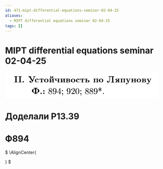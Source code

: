 ```yaml
---
id: 471-mipt-differential-equations-seminar-02-04-25
aliases:
  - MIPT differential equations seminar 02-04-25
tags: []
---
```


# MIPT differential equations seminar 02-04-25

![1.png](assets/imgs/02-04-25_16-00-01_138_02-04-25_16-00-01_194.png)

# Доделали Р13.39

# Ф894
$
\AlignCenter{

}
$

